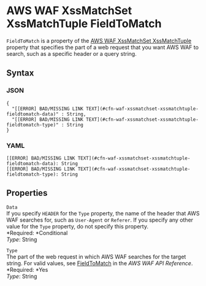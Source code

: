 # AWS WAF XssMatchSet XssMatchTuple FieldToMatch<a name="aws-properties-waf-xssmatchset-xssmatchtuple-fieldtomatch"></a>

`FieldToMatch` is a property of the [AWS WAF XssMatchSet XssMatchTuple](aws-properties-waf-xssmatchset-xssmatchtuple.md) property that specifies the part of a web request that you want AWS WAF to search, such as a specific header or a query string\.

## Syntax<a name="w3ab2c21c14e1665b5"></a>

### JSON<a name="aws-properties-waf-xssmatchset-xssmatchtuple-fieldtomatch-syntax.json"></a>

```
{
  "[[ERROR] BAD/MISSING LINK TEXT](#cfn-waf-xssmatchset-xssmatchtuple-fieldtomatch-data)" : String,
  "[[ERROR] BAD/MISSING LINK TEXT](#cfn-waf-xssmatchset-xssmatchtuple-fieldtomatch-type)" : String
}
```

### YAML<a name="aws-properties-waf-xssmatchset-xssmatchtuple-fieldtomatch-syntax.yaml"></a>

```
[[ERROR] BAD/MISSING LINK TEXT](#cfn-waf-xssmatchset-xssmatchtuple-fieldtomatch-data): String
[[ERROR] BAD/MISSING LINK TEXT](#cfn-waf-xssmatchset-xssmatchtuple-fieldtomatch-type): String
```

## Properties<a name="w3ab2c21c14e1665b7"></a>

`Data`  
If you specify `HEADER` for the `Type` property, the name of the header that AWS WAF searches for, such as `User-Agent` or `Referer`\. If you specify any other value for the `Type` property, do not specify this property\.  
*Required: *Conditional  
*Type*: String

`Type`  
The part of the web request in which AWS WAF searches for the target string\. For valid values, see [FieldToMatch](http://docs.aws.amazon.com/waf/latest/APIReference/API_FieldToMatch.html) in the *AWS WAF API Reference*\.  
*Required: *Yes  
*Type*: String